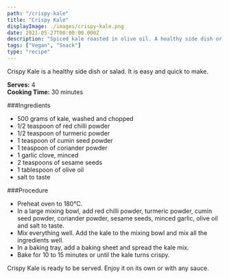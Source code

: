 ```yaml
---
path: "/crispy-kale"
title: "Crispy Kale"
displayImage: ./images/crispy-kale.png
date: 2021-05-27T00:00:00.000Z
description: "Spiced kale roasted in olive oil. A healthy side dish or salad."
tags: ["Vegan", "Snack"]
type: "recipe"
---
```


Crispy Kale is a healthy side dish or salad. It is easy and quick to make. 

**Serves:** 4\
**Cooking Time:** 30 minutes

###Ingredients
- 500 grams of kale, washed and chopped
- 1/2 teaspoon of red chilli powder 
- 1/2 teaspoon of turmeric powder
- 1 teaspoon of cumin seed powder
- 1 teaspoon of coriander powder
- 1 garlic clove, minced
- 2 teaspoons of sesame seeds
- 1 tablespoon of olive oil
- salt to taste


###Procedure
- Preheat oven to 180°C. 
- In a large mixing bowl, add red chilli powder, turmeric powder, cumin seed powder, coriander powder, sesame seeds, minced garlic, olive oil and salt to taste. 
- Mix everything well. Add the kale to the mixing bowl and mix all the ingredients well.
- In a baking tray, add a baking sheet and spread the kale mix. 
- Bake for 10 to 15 minutes or until the kale turns crispy. 

Crispy Kale is ready to be served. Enjoy it on its own or with any sauce.